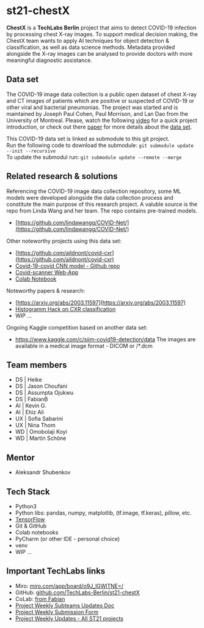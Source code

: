 # st21-chestX
<b>ChestX</b> is a <b>TechLabs Berlin</b> project that aims to detect COVID-19 infection by processing chest X-ray images. To support medical decision making, the ChestX team wants to apply AI techniques for object detection & classification, as well as data science methods. Metadata provided alongside the X-ray images can be analysed to provide doctors with more meaningful diagnostic assistance.

## Data set
The COVID-19 image data collection is a public open dataset of chest X-ray and CT images of patients which are positive or suspected of COVID-19 or other viral and bacterial pneumonias. The project was started and is maintained by Joseph Paul Cohen, Paul Morrison, and Lan Dao from the University of Montreal.
Please, watch the following [video](https://www.youtube.com/watch?v=ineWmqfelEQ) for a quick project introduction, or check out there [paper](https://arxiv.org/abs/2003.11597) for more details about the [data set](https://github.com/ieee8023/covid-chestxray-dataset).

This COVID-19 data set is linked as submodule to this git project. <br>Run the following code to download the submodule:
```git submodule update --init --recursive```
<br>To update the submodul run:
```git submodule update --remote --merge```

## Related research & solutions 
Referencing the COVID-19 image data collection repository, some ML models were developed alongside the data collection process and constitute the main purpose of this research project. A valuble source is the repo from Linda Wang and her team. The repo contains pre-trained models.
- [https://github.com/lindawangg/COVID-Net/](https://github.com/lindawangg/COVID-Net/)

Other noteworthy projects using this data set:
- [https://github.com/aildnont/covid-cxr](https://github.com/aildnont/covid-cxr)
- [Covid-19-covid CNN model - Github repo](https://github.com/Thehunk1206/Covid-19-covidcnn)
- [Covid-scanner Web-App](https://covid-scanner.herokuapp.com/)
- [Colab Notebook](https://colab.research.google.com/drive/1A-gIZ6Xp-eh2b4CGS6BHH7-OgZtyjeP2)

Noteworthy papers & research:
- [https://arxiv.org/abs/2003.11597](https://arxiv.org/abs/2003.11597)
- [Histogramm Hack on CXR classification](https://melaniesoek0120.medium.com/covid-19-hack-chest-x-ray-image-classification-with-neural-network-59cd031e9b0d)
- WIP ...

Ongoing Kaggle competition based on another data set:
- https://www.kaggle.com/c/siim-covid19-detection/data
The images are available in a medical image format - DICOM or /*.dcm

## Team members
- DS | Heike
- DS | Jason Choufani
- DS | Assumpta Ojukwu
- DS | FabianB
- AI | Kevin G.
- AI | Ehiz Ali
- UX | Sofia Sabarini
- UX | Nina Thom
- WD | Omobolaji Koyi
- WD | Martin Schöne

## Mentor
- Aleksandr Shubenkov

## Tech Stack

- Python3
- Python libs: pandas, numpy, matplotlib, (tf.image, tf.keras), pillow, etc.
- [TensorFlow](https://www.tensorflow.org/tfx/guide/)
- Git & GitHub
- Colab notebooks
- PyCharm (or other IDE - personal choice)
- venv
- WIP ...


## Important TechLabs links
- Miro: [miro.com/app/board/o9J_lGWlTNE=/](miro.com/app/board/o9J_lGWlTNE=/)
- GitHub: [github.com/TechLabs-Berlin/st21-chestX](github.com/TechLabs-Berlin/st21-chestX)
- CoLab: [from Fabian](https://colab.research.google.com/drive/1K3VODIYNN8ormpYs7UDluaWCloU6Mpn0?authuser=1#scrollTo=dtsd3u3oE5Tg)
- [Project Weekly Subteams Updates Doc](https://docs.google.com/document/d/1TkIcdisPCkTXx0eKFZnw-JZAVFeyc5wFi7jbVkmOwUY/edit)
- [Project Weekly Submission Form](https://techlabsorg.typeform.com/to/m9cEYlR6)
- [Project Weekly Updates - All ST21 projects](https://www.notion.so/techlabs/Project-Weekly-Updates-ST21-dfb52c9064ad44dc945613e4b66f7ae1)
